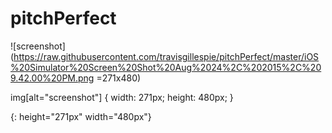 # pitchPerfect

![screenshot](https://raw.githubusercontent.com/travisgillespie/pitchPerfect/master/iOS%20Simulator%20Screen%20Shot%20Aug%2024%2C%202015%2C%209.42.00%20PM.png =271x480)


img[alt="screenshot"] { 
width:  271px; 
height: 480px;
}

[smile]: https://raw.githubusercontent.com/travisgillespie/pitchPerfect/master/iOS%20Simulator%20Screen%20Shot%20Aug%2024%2C%202015%2C%209.42.00%20PM.png
{: height="271px" width="480px"}